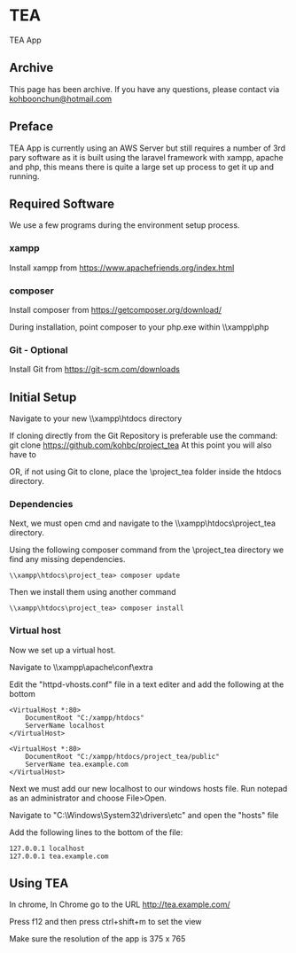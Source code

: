 # TEA

TEA App

## Archive
This page has been archive. If you have any questions, please contact via kohboonchun@hotmail.com

## Preface

TEA App is currently using an AWS Server but still requires a number of 3rd pary software as it is built using the laravel framework with xampp, apache and php, this means there is quite a large set up process to get it up and running.

## Required Software

We use a few programs during the environment setup process.

### xampp

Install xampp from https://www.apachefriends.org/index.html

### composer

Install composer from https://getcomposer.org/download/

During installation, point composer to your php.exe within \\\xampp\php

### Git - Optional
Install Git from https://git-scm.com/downloads 

## Initial Setup

Navigate to your new \\\xampp\htdocs directory

If cloning directly from the Git Repository is preferable use the command:
    git clone https://github.com/kohbc/project_tea
    At this point you will also have to 

OR, if not using Git to clone, place the \\project_tea folder inside the htdocs directory.

### Dependencies

Next, we must open cmd and navigate to the \\\xampp\htdocs\project_tea directory.

Using the following composer command from the \project_tea directory we find any missing dependencies.

    \\xampp\htdocs\project_tea> composer update

Then we install them using another command

    \\xampp\htdocs\project_tea> composer install

### Virtual host

Now we set up a virtual host.

Navigate to \\\xampp\apache\conf\extra

Edit the "httpd-vhosts.conf" file in a text editer and add the following at the bottom

    <VirtualHost *:80>
        DocumentRoot "C:/xampp/htdocs"
        ServerName localhost
    </VirtualHost>

    <VirtualHost *:80>
        DocumentRoot "C:/xampp/htdocs/project_tea/public"
        ServerName tea.example.com
    </VirtualHost>

Next we must add our new localhost to our windows hosts file. Run notepad as an administrator and choose File>Open.

Navigate to "C:\Windows\System32\drivers\etc" and open the "hosts" file

Add the following lines to the bottom of the file:

    127.0.0.1 localhost
    127.0.0.1 tea.example.com


## Using TEA

In chrome, In Chrome go to the URL http://tea.example.com/ 

Press f12 and then press ctrl+shift+m to set the view

Make sure the resolution of the app is 375 x 765

